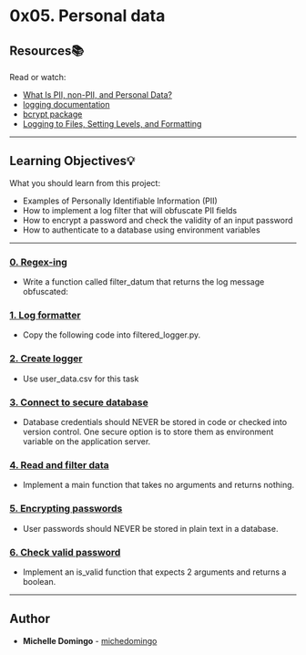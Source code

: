 # 0x05. Personal data

## Resources:books:

Read or watch:

- [What Is PII, non-PII, and Personal Data?](https://piwik.pro/blog/what-is-pii-personal-data/)
- [logging documentation](https://docs.python.org/3/library/logging.html)
- [bcrypt package](https://github.com/pyca/bcrypt/)
- [Logging to Files, Setting Levels, and Formatting](https://www.youtube.com/watch?v=-ARI4Cz-awo)

---

## Learning Objectives:bulb:

What you should learn from this project:

- Examples of Personally Identifiable Information (PII)
- How to implement a log filter that will obfuscate PII fields
- How to encrypt a password and check the validity of an input password
- How to authenticate to a database using environment variables

---

### [0. Regex-ing](./filtered_logger.py)

- Write a function called filter_datum that returns the log message obfuscated:

### [1. Log formatter](./filtered_logger.py)

- Copy the following code into filtered_logger.py.

### [2. Create logger](./filtered_logger.py)

- Use user_data.csv for this task

### [3. Connect to secure database](./filtered_logger.py)

- Database credentials should NEVER be stored in code or checked into version control. One secure option is to store them as environment variable on the application server.

### [4. Read and filter data](./filtered_logger.py)

- Implement a main function that takes no arguments and returns nothing.

### [5. Encrypting passwords](./encrypt_password.py)

- User passwords should NEVER be stored in plain text in a database.

### [6. Check valid password](./encrypt_password.py)

- Implement an is_valid function that expects 2 arguments and returns a boolean.

---

## Author

- **Michelle Domingo** - [michedomingo](https://github.com/michedomingo)
